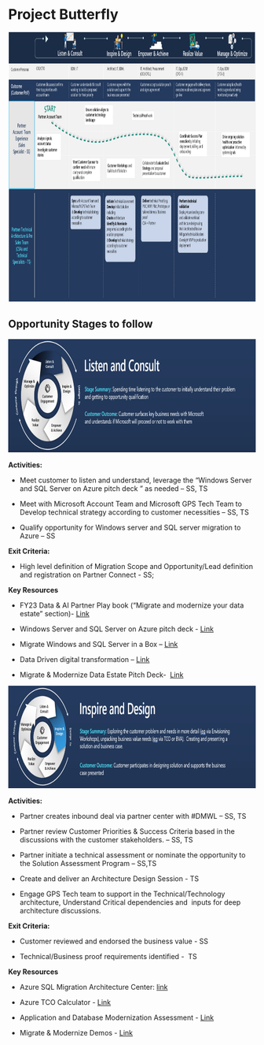 
# Project Butterfly
<img src="./media/image1.png" style="width:10.99365in;height:5.70764in" />

## Opportunity Stages to follow
<img src="./media/image2.png" style="width:8.94653in;height:2.39861in" />

**Activities:**

- Meet customer to listen and understand, leverage the “Windows Server and SQL Server on Azure pitch deck ” as needed – SS, TS

- Meet with Microsoft Account Team and Microsoft GPS Tech Team to Develop technical strategy according to customer necessities – SS, TS

- Qualify opportunity for Windows server and SQL server migration to Azure – SS

**Exit Criteria:**

- High level definition of Migration Scope and Opportunity/Lead definition and registration on Partner Connect - SS;

**Key Resources**

- FY23 Data & AI Partner Play book (“Migrate and modernize your data estate” section)- [Link](https://assetsprod.microsoft.com/en-us/fy23-data-and-ai-azure-playbook-1.pdf)

- Windows Server and SQL Server on Azure pitch deck - [Link](https://aka.ms/wandsqlmigratepitch)

- Migrate Windows and SQL Server in a Box – [Link](https://assetsprod.microsoft.com/mpn/en-us/migrate-windows-server-sql-server-pib.pptx)

- Data Driven digital transformation – [Link](https://aka.ms/cdoppt)

- Migrate & Modernize Data Estate Pitch Deck-  [Link](https://aka.ms/datamod)



<img src="./media/image3.png" style="width:8.98238in;height:2.16672in" alt="A blue screen with white text Description automatically generated with low confidence" />

**Activities:**

- Partner creates inbound deal via partner center with \#DMWL – SS, TS

- Partner review Customer Priorities & Success Criteria based in the discussions with the customer stakeholders. – SS, TS

- Partner initiate a technical assessment or nominate the opportunity to the Solution Assessment Program – SS,TS

- Create and deliver an Architecture Design Session - TS

- Engage GPS Tech team to support in the Technical/Technology architecture, Understand Critical dependencies and  inputs for deep architecture discussions.

**Exit Criteria:**

- Customer reviewed and endorsed the business value - SS

- Technical/Business proof requirements identified -  TS

**Key Resources**

- Azure SQL Migration Architecture Center: [link](https://learn.microsoft.com/en-us/azure/architecture/guide/migration/migration-start-here) 

- Azure TCO Calculator - [Link](https://azure.microsoft.com/en-us/pricing/tco/)

- Application and Database Modernization Assessment - [Link](https://partner.microsoft.com/en-us/asset/collection/gdpr-solution-assessment)

- Migrate & Modernize Demos - [Link](https://github.com/microsoft/CSAAzureSQLDemo/tree/main/azsql-migration-demos)
